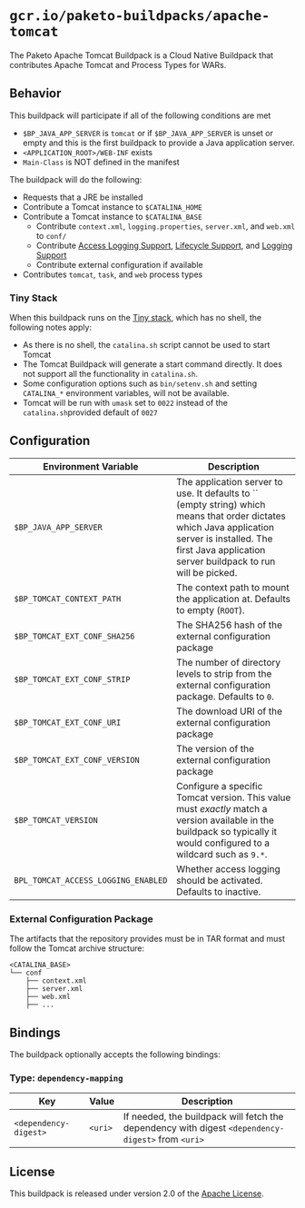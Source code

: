 # `gcr.io/paketo-buildpacks/apache-tomcat`

The Paketo Apache Tomcat Buildpack is a Cloud Native Buildpack that contributes Apache Tomcat and Process Types for WARs.

## Behavior

This buildpack will participate if all of the following conditions are met

* `$BP_JAVA_APP_SERVER` is `tomcat` or if `$BP_JAVA_APP_SERVER` is unset or empty and this is the first buildpack to provide a Java application server.
* `<APPLICATION_ROOT>/WEB-INF` exists
* `Main-Class` is NOT defined in the manifest

The buildpack will do the following:

* Requests that a JRE be installed
* Contribute a Tomcat instance to `$CATALINA_HOME`
* Contribute a Tomcat instance to `$CATALINA_BASE`
  * Contribute `context.xml`, `logging.properties`, `server.xml`, and `web.xml` to `conf/`
  * Contribute [Access Logging Support][als], [Lifecycle Support][lcs], and [Logging Support][lgs]
  * Contribute external configuration if available
* Contributes `tomcat`, `task`, and `web` process types

### Tiny Stack

When this buildpack runs on the [Tiny stack](https://paketo.io/docs/concepts/stacks/#tiny), which has no shell, the following notes apply:
* As there is no shell, the `catalina.sh` script cannot be used to start Tomcat
* The Tomcat Buildpack will generate a start command directly. It does not support all the functionality in `catalina.sh`.
* Some configuration options such as `bin/setenv.sh` and setting `CATALINA_*` environment variables, will not be available.
* Tomcat will be run with `umask` set to `0022` instead of the `catalina.sh`provided default of `0027`

[als]: https://github.com/cloudfoundry/java-buildpack-support/tree/master/tomcat-access-logging-support
[lcs]: https://github.com/cloudfoundry/java-buildpack-support/tree/master/tomcat-lifecycle-support
[lgs]: https://github.com/cloudfoundry/java-buildpack-support/tree/master/tomcat-logging-support

## Configuration
| Environment Variable                | Description                                                                                                                                                                                                    |
| ----------------------------------- | -------------------------------------------------------------------------------------------------------------------------------------------------------------------------------------------------------------- |
| `$BP_JAVA_APP_SERVER`               | The application server to use. It defaults to `` (empty string) which means that order dictates which Java application server is installed. The first Java application server buildpack to run will be picked. |
| `$BP_TOMCAT_CONTEXT_PATH`           | The context path to mount the application at.  Defaults to empty (`ROOT`).                                                                                                                                     |
| `$BP_TOMCAT_EXT_CONF_SHA256`        | The SHA256 hash of the external configuration package                                                                                                                                                          |
| `$BP_TOMCAT_EXT_CONF_STRIP`         | The number of directory levels to strip from the external configuration package.  Defaults to `0`.                                                                                                             |
| `$BP_TOMCAT_EXT_CONF_URI`           | The download URI of the external configuration package                                                                                                                                                         |
| `$BP_TOMCAT_EXT_CONF_VERSION`       | The version of the external configuration package                                                                                                                                                              |
| `$BP_TOMCAT_VERSION`                | Configure a specific Tomcat version.  This value must _exactly_ match a version available in the buildpack so typically it would configured to a wildcard such as `9.*`.                                       |
| `BPL_TOMCAT_ACCESS_LOGGING_ENABLED` | Whether access logging should be activated.  Defaults to inactive.                                                                                                                                             |

### External Configuration Package
The artifacts that the repository provides must be in TAR format and must follow the Tomcat archive structure:

```
<CATALINA_BASE>
└── conf
    ├── context.xml
    ├── server.xml
    ├── web.xml
    ├── ...
```

## Bindings
The buildpack optionally accepts the following bindings:

### Type: `dependency-mapping`
| Key                   | Value   | Description                                                                                       |
| --------------------- | ------- | ------------------------------------------------------------------------------------------------- |
| `<dependency-digest>` | `<uri>` | If needed, the buildpack will fetch the dependency with digest `<dependency-digest>` from `<uri>` |

## License
This buildpack is released under version 2.0 of the [Apache License][a].

[a]: http://www.apache.org/licenses/LICENSE-2.0

